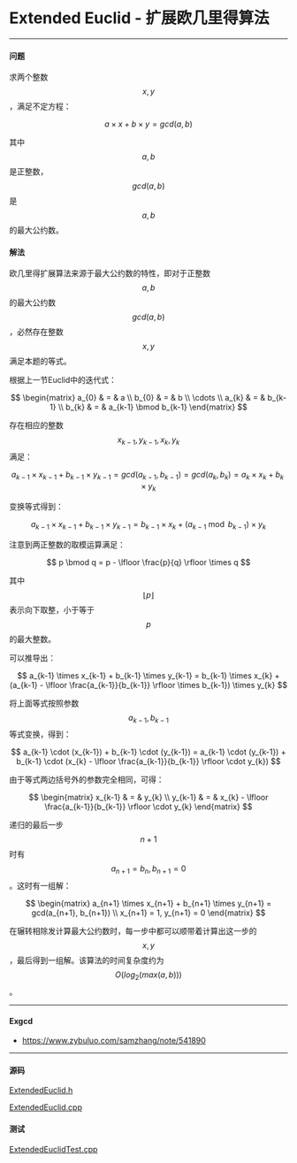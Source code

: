 <script type="text/javascript" src="https://cdnjs.cloudflare.com/ajax/libs/mathjax/2.7.1/MathJax.js?config=TeX-AMS-MML_HTMLorMML"></script>

# Extended Euclid - 扩展欧几里得算法

--------

#### 问题

求两个整数$$ x, y $$，满足不定方程：

$$
a \times x + b \times y = gcd(a, b)
$$

其中$$ a, b $$是正整数，$$ gcd(a,b) $$是$$ a, b $$的最大公约数。

#### 解法

欧几里得扩展算法来源于最大公约数的特性，即对于正整数$$ a, b $$的最大公约数$$ gcd(a,b) $$，必然存在整数$$ x, y $$满足本题的等式。

根据上一节Euclid中的迭代式：

$$
\begin{matrix}
a_{0} & = & a                       \\
b_{0} & = & b                       \\
\cdots                              \\
a_{k} & = & b_{k-1}                 \\
b_{k} & = & a_{k-1} \bmod b_{k-1}
\end{matrix}
$$

存在相应的整数$$ x_{k-1}, y_{k-1}, x_{k}, y_{k} $$满足：

$$
a_{k-1} \times x_{k-1} + b_{k-1} \times y_{k-1} = gcd(a_{k-1}, b_{k-1}) = gcd(a_{k}, b_{k}) = a_{k} \times x_{k} + b_{k} \times y_{k}
$$

变换等式得到：

$$
a_{k-1} \times x_{k-1} + b_{k-1} \times y_{k-1} = b_{k-1} \times x_{k} + (a_{k-1} \bmod b_{k-1}) \times y_{k}
$$

注意到两正整数的取模运算满足：

$$
p \bmod q = p - \lfloor \frac{p}{q} \rfloor \times q
$$

其中$$ \lfloor p \rfloor $$表示向下取整，小于等于$$ p $$的最大整数。

可以推导出：

$$
a_{k-1} \times x_{k-1} + b_{k-1} \times y_{k-1} = b_{k-1} \times x_{k} + (a_{k-1} - \lfloor \frac{a_{k-1}}{b_{k-1}} \rfloor \times b_{k-1}) \times y_{k}
$$

将上面等式按照参数$$ a_{k-1}, b_{k-1} $$等式变换，得到：

$$
a_{k-1} \cdot (x_{k-1}) + b_{k-1} \cdot (y_{k-1}) = a_{k-1} \cdot (y_{k-1}) + b_{k-1} \cdot (x_{k} - \lfloor \frac{a_{k-1}}{b_{k-1}} \rfloor \cdot y_{k})
$$

由于等式两边括号外的参数完全相同，可得：

$$
\begin{matrix}
x_{k-1} & = & y_{k}       \\
y_{k-1} & = & x_{k} - \lfloor \frac{a_{k-1}}{b_{k-1}} \rfloor \cdot y_{k}
\end{matrix}
$$

递归的最后一步$$ n + 1 $$时有$$ a_{n+1} = b_{n}, b_{n+1} = 0 $$。这时有一组解：

$$
\begin{matrix}
a_{n+1} \times x_{n+1} + b_{n+1} \times y_{n+1} = gcd(a_{n+1}, b_{n+1})     \\
x_{n+1} = 1, y_{n+1} = 0
\end{matrix}
$$

在辗转相除发计算最大公约数时，每一步中都可以顺带着计算出这一步的$$ x, y $$，最后得到一组解。该算法的时间复杂度约为$$ O(log_2 (max(a, b))) $$。

--------

#### Exgcd

* https://www.zybuluo.com/samzhang/note/541890

--------

#### 源码

[ExtendedEuclid.h](https://github.com/linrongbin16/Way-to-Algorithm/blob/master/src/NumberTheory/ExtendedEuclid.h)

[ExtendedEuclid.cpp](https://github.com/linrongbin16/Way-to-Algorithm/blob/master/src/NumberTheory/ExtendedEuclid.cpp)

#### 测试

[ExtendedEuclidTest.cpp](https://github.com/linrongbin16/Way-to-Algorithm/blob/master/src/NumberTheory/ExtendedEuclidTest.cpp)
